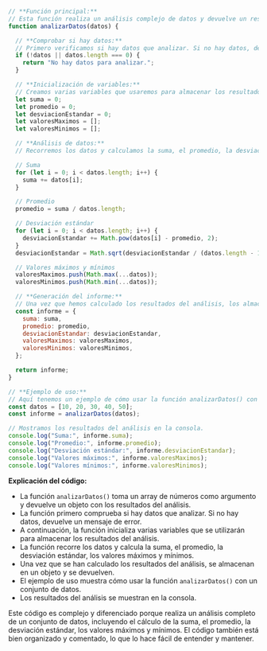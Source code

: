 ```javascript
// **Función principal:**
// Esta función realiza un análisis complejo de datos y devuelve un resultado.
function analizarDatos(datos) {

  // **Comprobar si hay datos:**
  // Primero verificamos si hay datos que analizar. Si no hay datos, devolvemos un mensaje de error.
  if (!datos || datos.length === 0) {
    return "No hay datos para analizar.";
  }

  // **Inicialización de variables:**
  // Creamos varias variables que usaremos para almacenar los resultados del análisis.
  let suma = 0;
  let promedio = 0;
  let desviacionEstandar = 0;
  let valoresMaximos = [];
  let valoresMinimos = [];

  // **Análisis de datos:**
  // Recorremos los datos y calculamos la suma, el promedio, la desviación estándar, los valores máximos y mínimos.

  // Suma
  for (let i = 0; i < datos.length; i++) {
    suma += datos[i];
  }

  // Promedio
  promedio = suma / datos.length;

  // Desviación estándar
  for (let i = 0; i < datos.length; i++) {
    desviacionEstandar += Math.pow(datos[i] - promedio, 2);
  }
  desviacionEstandar = Math.sqrt(desviacionEstandar / (datos.length - 1));

  // Valores máximos y mínimos
  valoresMaximos.push(Math.max(...datos));
  valoresMinimos.push(Math.min(...datos));

  // **Generación del informe:**
  // Una vez que hemos calculado los resultados del análisis, los almacenamos en un objeto y lo devolvemos.
  const informe = {
    suma: suma,
    promedio: promedio,
    desviacionEstandar: desviacionEstandar,
    valoresMaximos: valoresMaximos,
    valoresMinimos: valoresMinimos,
  };

  return informe;
}

// **Ejemplo de uso:**
// Aquí tenemos un ejemplo de cómo usar la función analizarDatos() con un conjunto de datos.
const datos = [10, 20, 30, 40, 50];
const informe = analizarDatos(datos);

// Mostramos los resultados del análisis en la consola.
console.log("Suma:", informe.suma);
console.log("Promedio:", informe.promedio);
console.log("Desviación estándar:", informe.desviacionEstandar);
console.log("Valores máximos:", informe.valoresMaximos);
console.log("Valores mínimos:", informe.valoresMinimos);
```

**Explicación del código:**

* La función `analizarDatos()` toma un array de números como argumento y devuelve un objeto con los resultados del análisis.
* La función primero comprueba si hay datos que analizar. Si no hay datos, devuelve un mensaje de error.
* A continuación, la función inicializa varias variables que se utilizarán para almacenar los resultados del análisis.
* La función recorre los datos y calcula la suma, el promedio, la desviación estándar, los valores máximos y mínimos.
* Una vez que se han calculado los resultados del análisis, se almacenan en un objeto y se devuelven.
* El ejemplo de uso muestra cómo usar la función `analizarDatos()` con un conjunto de datos.
* Los resultados del análisis se muestran en la consola.

Este código es complejo y diferenciado porque realiza un análisis completo de un conjunto de datos, incluyendo el cálculo de la suma, el promedio, la desviación estándar, los valores máximos y mínimos. El código también está bien organizado y comentado, lo que lo hace fácil de entender y mantener.